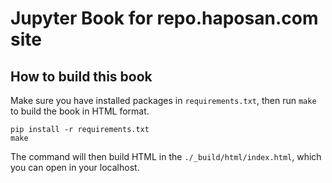 # Jupyter Book for repo.haposan.com site

How to build this book
---
Make sure you have installed packages in `requirements.txt`, then run `make` to build the book in HTML format.

```shell
pip install -r requirements.txt
make
```

The command will then build HTML in the `./_build/html/index.html`, which you can open in your localhost.